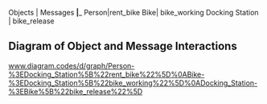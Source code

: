 Objects | Messages
________|_________
Person|rent_bike
Bike| bike_working
Docking Station | bike_release

## Diagram of Object and Message Interactions ##

www.diagram.codes/d/graph/Person-%3EDocking_Station%5B%22rent_bike%22%5D%0ABike-%3EDocking_Station%5B%22bike_working%22%5D%0ADocking_Station-%3EBike%5B%22bike_release%22%5D